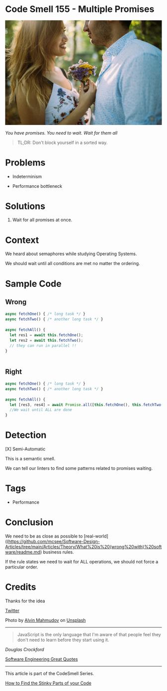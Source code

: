 # Code Smell 155 - Multiple Promises

![Code Smell 155 - Multiple Promises](Code%20Smell%20155%20-%20Multiple%20Promises.jpg)

*You have promises. You need to wait. Wait for them all*

> TL;DR: Don't block yourself in a sorted way.

# Problems

- Indeterminism

- Performance bottleneck

# Solutions

1. Wait for all promises at once.

# Context

We heard about semaphores while studying Operating Systems.

We should wait until all conditions are met no matter the ordering.

# Sample Code

## Wrong 

[Gist Url]: # (https://gist.github.com/mcsee/08e94e3b7dbf0fd20cc1d9c296d6fdbc)
```javascript
async fetchOne() { /* long task */ }
async fetchTwo() { /* another long task */ }

async fetchAll() {
  let res1 = await this.fetchOne(); 
  let res2 = await this.fetchTwo();
  // they can run in parallel !!  
}
                                 
```

## Right

[Gist Url]: # (https://gist.github.com/mcsee/b1f4721f8b8db8da67435c499fcec83d)
```javascript
async fetchOne() { /* long task */ }
async fetchTwo() { /* another long task */ }

async fetchAll() {
  let [res3, res4] = await Promise.all([this.fetchOne(), this.fetchTwo()]);
  //We wait until ALL are done
}
```

# Detection

[X] Semi-Automatic 

This is a semantic smell. 

We can tell our linters to find some patterns related to promises waiting.

# Tags

- Performance

# Conclusion

We need to be as close as possible to [real-world]((https://github.com/mcsee/Software-Design-Articles/tree/main/Articles/Theory/What%20is%20(wrong%20with)%20software/readme.md) business rules.

If the rule states we need to wait for ALL operations, we should not force a particular order.

# Credits

Thanks for the idea

[Twitter](https://twitter.com/1542249552480174081)

Photo by [Alvin Mahmudov](https://unsplash.com/es/@alvinmahmudov) on [Unsplash](https://unsplash.com/s/photos/flowers-boyfriend)
  
* * *

> JavaScript is the only language that I'm aware of that people feel they don't need to learn before they start using it.

_Douglas Crockford_
 
[Software Engineering Great Quotes](https://github.com/mcsee/Software-Design-Articles/tree/main/Articles/Quotes/Software%20Engineering%20Great%20Quotes/readme.md)

* * *

This article is part of the CodeSmell Series.

[How to Find the Stinky Parts of your Code](https://github.com/mcsee/Software-Design-Articles/tree/main/Articles/Code%20Smells/How%20to%20Find%20the%20Stinky%20parts%20of%20your%20Code/readme.md)
